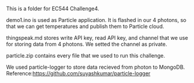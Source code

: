 This is a folder for EC544 Challenge4.

demo1.ino is used as Particle application. It is flashed in our 4 photons, so that we can get temperatures and publish them to Particle cloud.

thingspeak.md stores write API key, read API key, and channel that we use for storing data from 4 photons. We setted the channel as private.

particle.zip contains every file that we used to run this challenge.

We used particle-logger to store data recieved from photon to MongoDB.
Reference:https://github.com/suyashkumar/particle-logger
